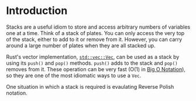 # Introduction

Stacks are a useful idiom to store and access arbitrary numbers of variables one at a time.
Think of a stack of plates.
You can only access the very top of the stack,
either to add to it or remove from it.
However, you can carry around a large number of plates when they are all stacked up.

Rust's vector implementation, [`std::vec::Vec`](https://doc.rust-lang.org/std/vec/struct.Vec.html), can be used as a stack by using its `push()` and `pop()` methods.
`push()` adds to the stack and `pop()` removes from it.
These operation can be very fast (O(1) in [Big O Notation](https://en.wikipedia.org/wiki/Big_O_notation)),
so they are one of the most idiomatic ways to use a `Vec`.

One situation in which a stack is required is evaulating Reverse Polish notation.
